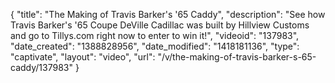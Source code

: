 {
    "title": "The Making of Travis Barker's '65 Caddy",
    "description": "See how Travis Barker's '65 Coupe DeVille Cadillac was built by Hillview Customs and go to Tillys.com right now to enter to win it!",
    "videoid": "137983",
    "date_created": "1388828956",
    "date_modified": "1418181136",
    "type": "captivate",
    "layout": "video",
    "url": "\/v\/the-making-of-travis-barker-s-65-caddy\/137983"
}